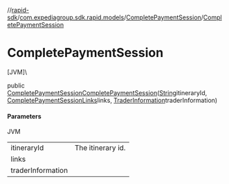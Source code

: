 //[rapid-sdk](../../../index.md)/[com.expediagroup.sdk.rapid.models](../index.md)/[CompletePaymentSession](index.md)/[CompletePaymentSession](-complete-payment-session.md)

# CompletePaymentSession

[JVM]\

public [CompletePaymentSession](index.md)[CompletePaymentSession](-complete-payment-session.md)([String](https://docs.oracle.com/javase/8/docs/api/java/lang/String.html)itineraryId, [CompletePaymentSessionLinks](../-complete-payment-session-links/index.md)links, [TraderInformation](../-trader-information/index.md)traderInformation)

#### Parameters

JVM

| | |
|---|---|
| itineraryId | The itinerary id. |
| links |
| traderInformation |

